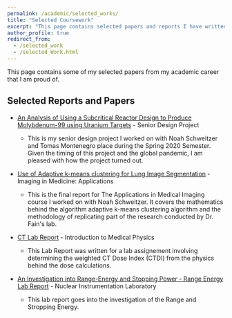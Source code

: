 ```yaml
---
permalink: /academic/selected_works/
title: "Selected Coursework"
excerpt: "This page contains selected papers and reports I have written for my various courses."
author_profile: true
redirect_from: 
  - /selected_work
  - /selected_Work.html
---
```


This page contains some of my selected papers from my academic career that I am proud of.

## Selected Reports and Papers

+ [An Analysis of Using a Subcritical Reactor Design to Produce Molybdenum-99 using Uranium Targets](/files/Senior_Design_NTP___Final_Draft___Updated.pdf) - Senior Design Project
  - This is my senior design project I worked on with Noah Schweitzer and Tomas Montenegro place during the Spring 2020 Semester. Given the timing of this project and the global pandemic, I am pleased with how the project turned out. 
  
+ [Use of Adaptive k-means clustering for Lung Image Segmentation](/files/Hotvedt_MP574_Final_Report.pdf) - Imaging in Medicine: Applications
  - This is the final report for The Applications in Medical Imaging course I worked on with Noah Schweitzer. It covers the mathematics behind the algorithm adaptive k-means clustering algorithm and the methodology of replicating part of the research conducted by Dr. Fain's lab.
  
+ [CT Lab Report](/files/501_CT_Lab.pdf) - Introduction to Medical Physics
  - This Lab Report was written for a lab assignement involving determining the weighted CT Dose Index (CTDI) from the physics behind the dose calculations.

+ [An Investigation into Range-Energy and Stopping Power - Range Energy Lab Report](/files/427_Report.pdf) - Nuclear Instrumentation Laboratory 
  - This lab report goes into the investigation of the Range and Stropping Energy.
